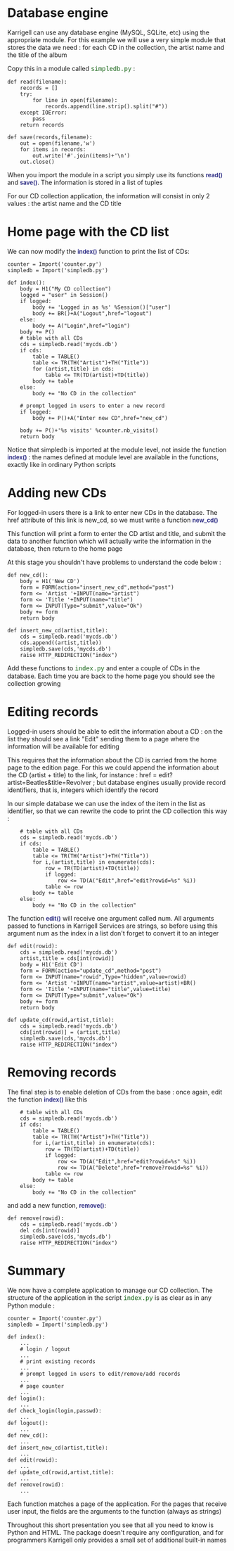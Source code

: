 

# Database engine #

Karrigell can use any database engine (MySQL, SQLite, etc) using the appropriate module. For this example we will use a very simple module that stores the data we need : for each CD in the collection, the artist name and the title of the album

Copy this in a module called <font color='#106010' face='courier'>simpledb.py</font> :
```
def read(filename):
    records = []
    try:
        for line in open(filename):
            records.append(line.strip().split("#"))
    except IOError:
        pass
    return records

def save(records,filename):
    out = open(filename,'w')
    for items in records:
        out.write('#'.join(items)+'\n')
    out.close()
```
When you import the module in a script you simply use its functions <font color='#333388' size='2'><b>read()</b></font> and <font color='#333388' size='2'><b>save()</b></font>. The information is stored in a list of tuples

For our CD collection application, the information will consist in only 2 values : the artist name and the CD title

# Home page with the CD list #

We can now modify the <font color='#333388' size='2'><b>index()</b></font> function to print the list of CDs:
```
counter = Import('counter.py')
simpledb = Import('simpledb.py')

def index():
    body = H1("My CD collection")
    logged = "user" in Session()
    if logged:
        body += 'Logged in as %s' %Session()["user"]
        body += BR()+A("Logout",href="logout")
    else:
        body += A("Login",href="login")
    body += P()
    # table with all CDs
    cds = simpledb.read('mycds.db')
    if cds:
        table = TABLE()
        table <= TR(TH("Artist")+TH("Title"))
        for (artist,title) in cds:
            table <= TR(TD(artist)+TD(title))
        body += table
    else:
        body += "No CD in the collection"        

    # prompt logged in users to enter a new record
    if logged:
        body += P()+A("Enter new CD",href="new_cd")
    
    body += P()+'%s visits' %counter.nb_visits()
    return body
```
Notice that simpledb is imported at the module level, not inside the function <font color='#333388' size='2'><b>index()</b></font> : the names defined at module level are available in the functions, exactly like in ordinary Python scripts

# Adding new CDs #

For logged-in users there is a link to enter new CDs in the database. The href attribute of this link is new\_cd, so we must write a function <font color='#333388' size='2'><b>new_cd()</b></font>

This function will print a form to enter the CD artist and title, and submit the data to another function which will actually write the information in the database, then return to the home page

At this stage you shouldn't have problems to understand the code below :
```
def new_cd():
    body = H1('New CD')
    form = FORM(action="insert_new_cd",method="post")
    form <= 'Artist '+INPUT(name="artist")
    form <= 'Title '+INPUT(name="title")
    form <= INPUT(Type="submit",value="Ok")
    body += form
    return body

def insert_new_cd(artist,title):
    cds = simpledb.read('mycds.db')
    cds.append((artist,title))
    simpledb.save(cds,'mycds.db')
    raise HTTP_REDIRECTION("index")
```
Add these functions to <font color='#106010' face='courier'>index.py</font> and enter a couple of CDs in the database. Each time you are back to the home page you should see the collection growing

# Editing records #

Logged-in users should be able to edit the information about a CD : on the list they should see a link "Edit" sending them to a page where the information will be available for editing

This requires that the information about the CD is carried from the home page to the edition page. For this we could append the information about the CD (artist + title) to the link, for instance : href = edit?artist=Beatles&title=Revolver ; but database engines usually provide record identifiers, that is, integers which identify the record

In our simple database we can use the index of the item in the list as identifier, so that we can rewrite the code to print the CD collection this way :
```
    # table with all CDs
    cds = simpledb.read('mycds.db')
    if cds:
        table = TABLE()
        table <= TR(TH("Artist")+TH("Title"))
        for i,(artist,title) in enumerate(cds):
            row = TR(TD(artist)+TD(title))
            if logged:
                row <= TD(A("Edit",href="edit?rowid=%s" %i))
            table <= row
        body += table
    else:
        body += "No CD in the collection"        
```
The function <font color='#333388' size='2'><b>edit()</b></font> will receive one argument called num. All arguments passed to functions in Karrigell Services are strings, so before using this argument num as the index in a list don't forget to convert it to an integer
```
def edit(rowid):
    cds = simpledb.read('mycds.db')
    artist,title = cds[int(rowid)]
    body = H1('Edit CD')
    form = FORM(action="update_cd",method="post")
    form <= INPUT(name="rowid",Type="hidden",value=rowid)
    form <= 'Artist '+INPUT(name="artist",value=artist)+BR()
    form <= 'Title '+INPUT(name="title",value=title)
    form <= INPUT(Type="submit",value="Ok")
    body += form
    return body

def update_cd(rowid,artist,title):
    cds = simpledb.read('mycds.db')
    cds[int(rowid)] = (artist,title)
    simpledb.save(cds,'mycds.db')
    raise HTTP_REDIRECTION("index")
```

# Removing records #

The final step is to enable deletion of CDs from the base : once again, edit the function <font color='#333388' size='2'><b>index()</b></font> like this
```
    # table with all CDs
    cds = simpledb.read('mycds.db')
    if cds:
        table = TABLE()
        table <= TR(TH("Artist")+TH("Title"))
        for i,(artist,title) in enumerate(cds):
            row = TR(TD(artist)+TD(title))
            if logged:
                row <= TD(A("Edit",href="edit?rowid=%s" %i))
                row <= TD(A("Delete",href="remove?rowid=%s" %i))
            table <= row
        body += table
    else:
        body += "No CD in the collection"        
```
and add a new function, <font color='#333388' size='2'><b>remove()</b></font>:
```
def remove(rowid):
    cds = simpledb.read('mycds.db')
    del cds[int(rowid)]
    simpledb.save(cds,'mycds.db')
    raise HTTP_REDIRECTION("index")
```
# Summary #

We now have a complete application to manage our CD collection. The structure of the application in the script <font color='#106010' face='courier'>index.py</font> is as clear as in any Python module :
```
counter = Import('counter.py')
simpledb = Import('simpledb.py')

def index():
    ...
    # login / logout
    ...
    # print existing records
    ...
    # prompt logged in users to edit/remove/add records
    ...
    # page counter
    ...
def login():
    ...
def check_login(login,passwd):
    ...
def logout():
    ...
def new_cd():
    ...
def insert_new_cd(artist,title):
    ...
def edit(rowid):
    ...
def update_cd(rowid,artist,title):
    ...
def remove(rowid):
    ...
```
Each function matches a page of the application. For the pages that receive user input, the fields are the arguments to the function (always as strings)

Throughout this short presentation you see that all you need to know is Python and HTML. The package doesn't require any configuration, and for programmers Karrigell only provides a small set of additional built-in names
